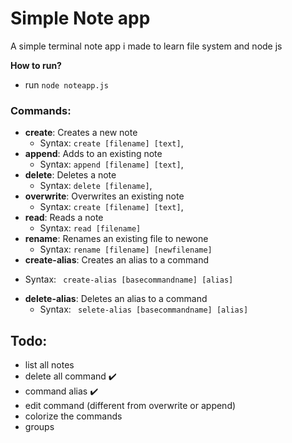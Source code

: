 # Simple Note app
A simple terminal note app i made to learn file system and node js

**How to run?** 
- run `node noteapp.js`

 ### **Commands:** 
* **create**: Creates a new note
    - Syntax: ``create [filename] [text]``,
* **append**: Adds to an existing note
    - Syntax: ``append [filename] [text]``,
* **delete**: Deletes a note
    - Syntax: ``delete [filename]``,
* **overwrite**: Overwrites an existing note
    - Syntax: ``create [filename] [text]``,
* **read**: Reads a note
    - Syntax: ``read [filename]``
* **rename**: Renames an existing file to newone
    - Syntax: ``rename [filename] [newfilename]``
* **create-alias**: Creates an alias to a command
- Syntax: `` create-alias [basecommandname] [alias]``
* **delete-alias**: Deletes an alias to a command
    - Syntax: `` selete-alias [basecommandname] [alias]``

## Todo:
- list all notes
- delete all command :heavy_check_mark:
- command alias :heavy_check_mark:
- edit command (different from overwrite or append)
- colorize the commands
- groups